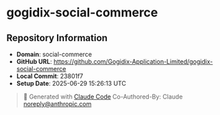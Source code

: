 # gogidix-social-commerce

## Repository Information
- **Domain**: social-commerce
- **GitHub URL**: https://github.com/Gogidix-Application-Limited/gogidix-social-commerce
- **Local Commit**: 23801f7
- **Setup Date**: 2025-06-29 15:26:13 UTC

> 🤖 Generated with [Claude Code](https://claude.ai/code)
> Co-Authored-By: Claude <noreply@anthropic.com>
